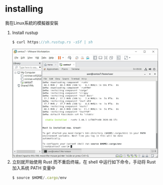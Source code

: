 # installing

我在Linux系統的模擬器安裝

1. Install rustup
   ```js
   $ curl https://sh.rustup.rs -sSf | sh
   ```
   ![image](https://github.com/bolinlinlinlin/sp108b/blob/master/Final/picture/messageImage_1593176458840.jpg)
2. 立刻就开始使用 Rust 而不重启终端，在 shell 中运行如下命令，手动将 Rust 加入系统 PATH 变量中
   ```js
   $ source $HOME/.cargo/env
   ```